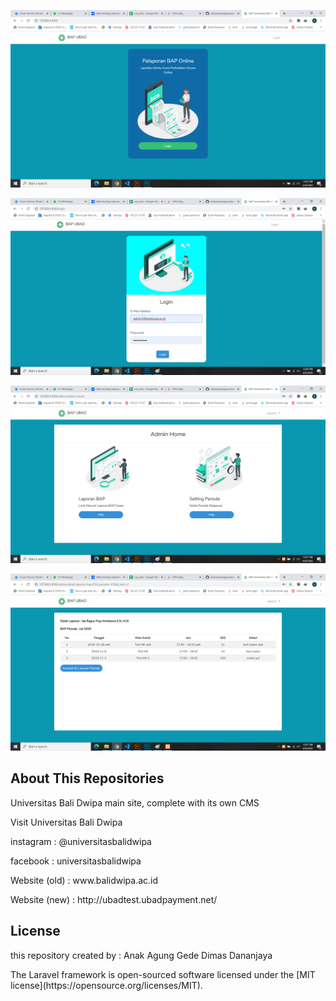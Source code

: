<p align="center"><img src="https://github.com/dimasdananjaya/ubad-bap/blob/master/public/resources/readmepic/pic1.png?raw=true)"></p>
<p align="center"><img src="https://github.com/dimasdananjaya/ubad-bap/blob/master/public/resources/readmepic/pic2.png?raw=true)"></p>
<p align="center"><img src="https://github.com/dimasdananjaya/ubad-bap/blob/master/public/resources/readmepic/pic3.png?raw=true)"></p>
<p align="center"><img src="https://github.com/dimasdananjaya/ubad-bap/blob/master/public/resources/readmepic/pic4.png?raw=true)"></p>

## About This Repositories

Universitas Bali Dwipa main site, complete with its own CMS

Visit Universitas Bali Dwipa
<p>instagram     : @universitasbalidwipa</p>
<p>facebook      : universitasbalidwipa</p>
<p>Website (old)      : www.balidwipa.ac.id</p>
<p>Website (new)      : http://ubadtest.ubadpayment.net/</p>


## License
<p>this repository created by : Anak Agung Gede Dimas Dananjaya</p>
<p>The Laravel framework is open-sourced software licensed under the [MIT license](https://opensource.org/licenses/MIT).</p>
